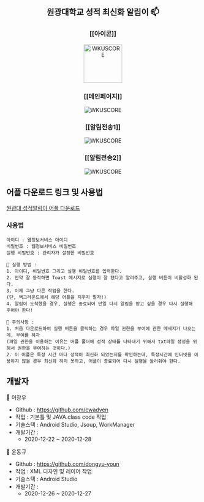 <h2 align="center">원광대학교 성적 최신화 알림이 📫</h2>

<h3 align="center">[[아이콘]]</h3>
<p align="center">
<img alt="WKUSCORE" src="https://github.com/cwadven/WKU_SCHOOL_SCORE_ALARM_APK/blob/master/assets/score.png" width="100"/>
</p>

<h3 align="center">[[메인페이지]]</h3>
<p align="center">
<img alt="WKUSCORE" src="https://github.com/cwadven/WKU_SCHOOL_SCORE_ALARM_APK/blob/master/assets/page1.jpg?raw=true"/>
</p>

<h3 align="center">[[알림전송1]]</h3>
<p align="center">
<img alt="WKUSCORE" src="https://github.com/cwadven/WKU_SCHOOL_SCORE_ALARM_APK/blob/master/assets/page2.jpg?raw=true"/>
</p>

<h3 align="center">[[알림전송2]]</h3>
<p align="center">
<img alt="WKUSCORE" src="https://github.com/cwadven/WKU_SCHOOL_SCORE_ALARM_APK/blob/master/assets/page3.jpg?raw=true"/>
</p>

## 어플 다운로드 링크 및 사용법

[원광대 성적알림이 어플 다운로드](https://github.com/cwadven/WKU_SCHOOL_SCORE_ALARM_APK/blob/master/assets/wkuscore.zip "원광대 성적알림이 어플 다운로드")

### 사용법

~~~
아이디 : 웹정보서비스 아이디
비밀번호 : 웹정보서비스 비밀번호
실행 비밀번호 : 관리자가 설정한 비밀번호

📔 실행 방법 :
1. 아이디, 비밀번호 그리고 실행 비밀번호를 입력한다.
2. 만약 잘 동작하면 Toast 메시지로 실행이 잘 됐다고 알려주고, 실행 버튼이 비활성화 된다.
3. 이제 그냥 다른 작업을 한다.
(단, 백그라운드에서 해당 어플을 지우지 말자!)
4. 알림이 도착했을 경우, 실행은 종료되어 만일 다시 알림을 받고 싶을 경우 다시 실행해 주어야 한다!

🚧 주의사항 : 
1. 처음 다운로드하여 실행 버튼을 클릭하는 경우 파일 권한을 부여에 관한 메세지가 나오는데, 부여를 하자
(파일 권한을 이용하는 이유는 어플 폴더에 성적 상태를 나타내기 위해서 txt파일 생성을 위해서 권한을 부여하는 것이다.)
2. 이 어플은 특정 시간 마다 성적이 최신화 되었는지를 확인하는데, 특정시간에 인터넷을 이용하지 않을 경우 최신화 하지 못하고, 어플이 종료되어 다시 실행을 눌러줘야 한다.
~~~

## 개발자

👤 이창우

- Github : https://github.com/cwadven
- 작업 : 기본틀 및 JAVA.class code 작업
- 기술스택 : Android Studio, Jsoup, WorkManager
- 개발기간 :
    - 2020-12-22 ~ 2020-12-28


👤 윤동규

- Github : https://github.com/dongyu-youn
- 작업 : XML 디자인 및 레이어 작업
- 기술스택 : Android Studio
- 개발기간 :
    - 2020-12-26 ~ 2020-12-27